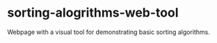 # sorting-alogrithms-web-tool
Webpage with a visual tool for demonstrating basic sorting algorithms.
